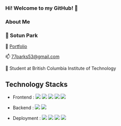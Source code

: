 ### Hi! Welcome to my GitHub! 👋

### About Me
### 🔭 Sotun Park

 💬 [Portfolio](https://www.notion.so/Hi-a9e0f7d1dd1b4b0ea3a6ee3dc0ba2154?pvs=4)
 
 📫 77parks53@gmail.com
 
 🌱 Student at British Columbia Institute of Technology


<!---
[![Top Langs](https://github-readme-stats-ecru-nine-35.vercel.app/api/top-langs/?username=IntRoot&layout=donut)](https://github.com/IntRoot/github-readme-stats)
--->

## Technology Stacks
- Frontend : <span><img src="https://img.shields.io/badge/HTML-e34f26?style=flat&logo=html5&logoColor=white"/></span>
<span><img src="https://img.shields.io/badge/CSS-1572b6?style=flat&logo=css3&logoColor=white"/></span>
<span><img src="https://img.shields.io/badge/JavaScript-dbab09?style=flat&logo=javascript&logoColor=white"/></span>
<span><img src="https://img.shields.io/badge/React-61dafb?style=flat&logo=react&logoColor=white"/></span>
<span><img src="https://img.shields.io/badge/Next.js-000000?style=flat&logo=next.js&logoColor=white"/></span>

- Backend : <span><img src="https://img.shields.io/badge/Python-3776AB?style=flat&logo=python&logoColor=white"/></span>
<span><img src="https://img.shields.io/badge/Firebase-FFCA28?style=flat&logo=heroku&logoColor=white"/></span><br/>

- Deployment : <span><img src="https://img.shields.io/badge/AWS-232f3e?style=flat&logo=amazon-aws&logoColor=white"/></span>
<span><img src="https://img.shields.io/badge/Netlify-00c7b7?style=flat&logo=netlify&logoColor=white"/></span>
<span><img src="https://img.shields.io/badge/Vercel-000000?style=flat&logo=vercel&logoColor=white"/></span>
<span><img src="https://img.shields.io/badge/Docker-2496ED?style=flat&logo=docker&logoColor=white"/></span>

<!--- Communication : Jira, Trello, Figma --->



